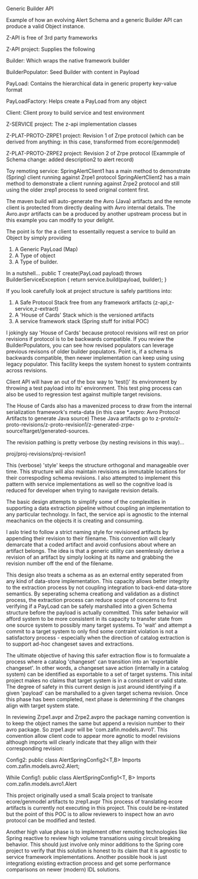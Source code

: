 Generic Builder API

Example of how an evolving Alert Schema and a generic Builder API can produce a valid Object instance.

Z-API is free of 3rd party frameworks

Z-API project: Supplies the following

  Builder: Which wraps the native framework builder
  
  BuilderPopulator: Seed Builder with content in Payload
  
  PayLoad: Contains the hierarchical data in generic property key-value format 
  
  PayLoadFactory: Helps create a PayLoad from any object
  
  Client: Client proxy to build service and test environment

Z-SERVICE project: The z-api implementation classes

Z-PLAT-PROTO-ZRPE1 project:
  Revision 1 of Zrpe protocol (which can be derived from anything: in this case, transformed from ecore/genmodel)

Z-PLAT-PROTO-ZRPE2 project:
  Revision 2 of Zrpe protocol (Exammple of Schema change: added description2 to alert record)

Toy remoting service:
SpringAlertClient1 has a main method to demonstrate (Spring) client running against Zrpe1 protocol
SpringAlertClient2 has a main method to demonstrate a client running against Zrpe2 protocol and still using the older zrep1 process to seed original content first.

The maven build will auto-generate the Avro (Java) artifacts and the remote client is protected from directly dealing with Avro internal details. The Avro.avpr artifacts can be a produced by another upstream process but in this example you can modify to your delight.

The point is for the a client to essentailly request a service to build an Object by simply providing
1. A Generic PayLoad (Map)
2. A Type of object
3. A Type of builder.

In a nutshell...
    public T create(PayLoad payload) throws BuilderServiceException {
        return service.build(payload, builder);
    }
    
If you look carefully look at project structure is safely partitions into:
1. A Safe Protocol Stack free from any framework artifacts (z-api,z-service,z-extract)
2. A 'House of Cards' Stack which is the versioned artifacts 
3. A service framework stack (Spring stuff for initial POC)

I jokingly say 'House of Cards' because protocol revisions will rest on prior revisions if protocol is to be backwards compatible. If you review the BuilderPopulators, you can see how revised populators can leverage previous revisons of older builder populators. Point is, if a schema is backwards compatible, then newer implementation can keep using using legacy populator. This facility keeps the system honest to system contraints across revisions.

Client API will have an out of the box way to 'test()' its environment by throwing a test payload into its' environment.
This test ping process can also be used to regression test against multiple target revisions.

The House of Cards also has a mavenized process to draw from the internal serialization framework's meta-data (in this case *.avpro: Avro Protocol Artifacts to generate Java source) These Java artifacts go to z-proto/z-proto-revisions/z-proto-revision1/z-generated-zrpe-source1target/generated-sources.

The revision pathing is pretty verbose (by nesting revisions in this way)...

proj/proj-revisions/proj-revision1

This (verbose) 'style' keeps the structure orthogonal and manageable over time. This structure will also maintain revisions as immutable locations for their correspoding schema revisions.
I also attempted to implement this pattern with service implementations as well so the cognitive load is reduced for developer when trying to navigate revision details.

The basic design attempts to simplify some of the complexities in supporting a data extraction pipeline without coupling an implementation to any particular technology. In fact, the service api is agnostic to the internal meachanics on the objects it is creating and consuming.

I aslo tried to follow a strict naming style for revisioned artifacts by appending their revision to their filename.
This convention will clearly demarcate that a coded artifact and avoid confusions about where an artifact belongs.
The idea is that a generic utility can seemlessly derive a revision of an artifact by simply looking at its name and grabbing the revision number off the end of the filename.

This design also treats a schema as as an external entity seperated from any kind of data-store implementation.
This capacity allows better integrity to the extraction process by not coupling integration to back-end data-store semantics.
By seperating schema creationg and validation as a distinct process, the extraction process can reduce scope of concerns to first verifying if a PayLoad can be safely marshalled into a given Schema structure before the payload is actually committed.
This safer behavior will afford system to be more consistent in its capacity to transfer state from one source system to possibly many target systems. To 'wait' and attempt a commit to a target system to only find some contraint violation  is not a satisfactory process - especially when the direction of catalog extraction is to support ad-hoc changeset saves and extractions.

The ultimate objective of having this safer extraction flow is to formualate a process where a catalog 'changeset' can transition into an 'exportable changeset'. In other words, a changeset save  action (internally in a catalog system) can be identified as exportable to a set of target systems. This inital project makes no claims that target system is in a consistent or valid state. The degree of safety in this current design is just around identifying if a given 'payload' can be marshalled to a given target schema revision. Once this phase has been completed, next phase is determining if the changes align with target system state.

In reviewing Zrpe1.avpr and Zrpe2.avpro the package naming convention is to keep the object names the same but append a revision number to their avro package. So zrpe1.avpr will be 'com.zafin.models.avro1'. This convention allow client code to appear more agnotic to model revisions although imports will clearly indicate that they allign with their corresponding  revision:

Config2:
public class AlertSpringConfig2<T,B> 
Imports com.zafin.models.avro2.Alert;

While Config1:
public class AlertSpringConfig1<T, B> 
Imports com.zafin.models.avro1.Alert

This project originally used a small Scala project to tranlsate ecore/genmodel artifacts to zrep1.avpr
This process of translating ecore artifacts is currently not executing in this project. This could be re-instated but
the point of this POC is to allow reviewers to inspect how an avro protocol can be modified and tested.

Another high value phase is to implement other remoting technologies like Spring reactive to review high volume transations using circuit breaking behavior. This should just involve only minor additions to the Spring core project to verify that this solution is honest to its claim that it is agnostic to service framework implementations. Another possible hook is just integrationg existing extraction process and get some performance comparisons on newer (modern) IDL solutions.  

